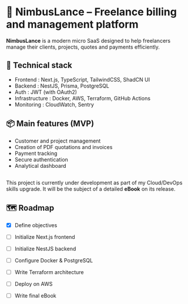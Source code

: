 # 🚀 NimbusLance – Freelance billing and management platform

**NimbusLance** is a modern micro SaaS designed to help freelancers manage their clients, projects, quotes and payments efficiently.

## 🔧 Technical stack

- Frontend : Next.js, TypeScript, TailwindCSS, ShadCN UI
- Backend : NestJS, Prisma, PostgreSQL
- Auth : JWT (with OAuth2)
- Infrastructure : Docker, AWS, Terraform, GitHub Actions
- Monitoring : CloudWatch, Sentry

## 📦 Main features (MVP)

- Customer and project management
- Creation of PDF quotations and invoices
- Payment tracking
- Secure authentication
- Analytical dashboard

##

This project is currently under development as part of my Cloud/DevOps skills upgrade. It will be the subject of a detailed **eBook** on its release.

## 🗺 Roadmap

- [x] Define objectives
- [ ] Initialize Next.js frontend
- [ ] Initialize NestJS backend
- [ ] Configure Docker & PostgreSQL
- [ ] Write Terraform architecture
- [ ] Deploy on AWS
- [ ] Write final eBook

